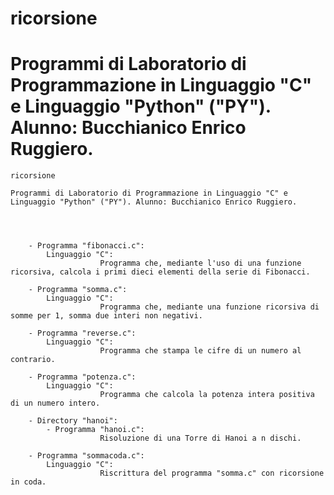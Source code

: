 # ricorsione

# Programmi di Laboratorio di Programmazione in Linguaggio "C" e Linguaggio "Python" ("PY"). Alunno: Bucchianico Enrico Ruggiero.


	ricorsione

	Programmi di Laboratorio di Programmazione in Linguaggio "C" e Linguaggio "Python" ("PY"). Alunno: Bucchianico Enrico Ruggiero.
	
	

	
		- Programma "fibonacci.c": 
			Linguaggio "C":
						Programma che, mediante l'uso di una funzione ricorsiva, calcola i primi dieci elementi della serie di Fibonacci.
						
		- Programma "somma.c":
			Linguaggio "C":
						Programma che, mediante una funzione ricorsiva di somme per 1, somma due interi non negativi.
						
		- Programma "reverse.c":
			Linguaggio "C":
						Programma che stampa le cifre di un numero al contrario.
						
		- Programma "potenza.c":
			Linguaggio "C":
						Programma che calcola la potenza intera positiva di un numero intero.
						
		- Directory "hanoi":
			- Programma "hanoi.c": 
						Risoluzione di una Torre di Hanoi a n dischi.

		- Programma "sommacoda.c":
			Linguaggio "C":
						Riscrittura del programma "somma.c" con ricorsione in coda.
